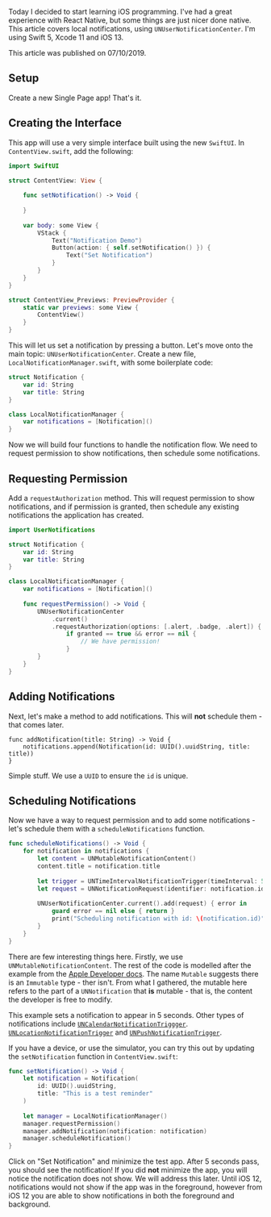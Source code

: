 Today I decided to start learning iOS programming. I've had a great experience with React Native, but some things are just nicer done native. This article covers local notifications, using `UNUserNotificationCenter`. I'm using Swift 5, Xcode 11 and iOS 13.

This article was published on 07/10/2019.

## Setup

Create a new Single Page app! That's it.

## Creating the Interface

This app will use a very simple interface built using the new `SwiftUI`. In `ContentView.swift`, add the following:

```swift
import SwiftUI

struct ContentView: View {
    
    func setNotification() -> Void {
        
    }
    
    var body: some View {
        VStack {
            Text("Notification Demo")
            Button(action: { self.setNotification() }) {
                Text("Set Notification")
            }
        }
    }
}

struct ContentView_Previews: PreviewProvider {
    static var previews: some View {
        ContentView()
    }
}
```

This will let us set a notification by pressing a button. Let's move onto the main topic: `UNUserNotificationCenter`. Create a new file, `LocalNotificationManager.swift`, with some boilerplate code:

```swift
struct Notification {
    var id: String
    var title: String
}

class LocalNotificationManager {
    var notifications = [Notification]()
}
```

Now we will build four functions to handle the notification flow. We need to request permission to show notifications, then schedule some notifications.

## Requesting Permission

Add a `requestAuthorization` method. This will request permission to show notifications, and if permission is granted, then schedule any existing notifications the application has created.

```swift
import UserNotifications

struct Notification {
    var id: String
    var title: String
}

class LocalNotificationManager {
    var notifications = [Notification]()
    
    func requestPermission() -> Void {
        UNUserNotificationCenter
            .current()
            .requestAuthorization(options: [.alert, .badge, .alert]) { granted, error in
                if granted == true && error == nil {
                    // We have permission!
                }
        }
    }
}
```

## Adding Notifications

Next, let's make a method to add notifications. This will **not** schedule them - that comes later.

```
func addNotification(title: String) -> Void {
    notifications.append(Notification(id: UUID().uuidString, title: title))
}
```

Simple stuff. We use a `UUID` to ensure the `id` is unique.

## Scheduling Notifications

Now we have a way to request permission and to add some notifications - let's schedule them with a `scheduleNotifications` function.

```swift
func scheduleNotifications() -> Void {
    for notification in notifications {
        let content = UNMutableNotificationContent()
        content.title = notification.title
        
        let trigger = UNTimeIntervalNotificationTrigger(timeInterval: 5, repeats: false)
        let request = UNNotificationRequest(identifier: notification.id, content: content, trigger: trigger)
        
        UNUserNotificationCenter.current().add(request) { error in
            guard error == nil else { return }
            print("Scheduling notification with id: \(notification.id)")
        }
    }
}
```

There are few interesting things here. Firstly, we use `UNMutableNotificationContent`. The rest of the code is modelled after the example from the [Apple Developer docs](https://developer.apple.com/documentation/usernotifications/unmutablenotificationcontent?changes=_11). The name `Mutable` suggests there is an `Immutable` type - ther isn't. From what I gathered, the mutable here refers to the part of a `UNNotification` that **is** mutable - that is, the content the developer is free to modify.

This example sets a notification to appear in 5 seconds. Other types of notifications include [`UNCalendarNotificationTriggger`](https://developer.apple.com/documentation/usernotifications/uncalendarnotificationtrigger). [`UNLocationNotificationTrigger`](https://developer.apple.com/documentation/usernotifications/unlocationnotificationtrigger) and [`UNPushNotificationTrigger`](https://developer.apple.com/documentation/usernotifications/unpushnotificationtrigger).

If you have a device, or use the simulator, you can try this out by updating the `setNotification` function in `ContentView.swift`:

```swift
func setNotification() -> Void {
    let notification = Notification(
        id: UUID().uuidString,
        title: "This is a test reminder"
    )
    
    let manager = LocalNotificationManager()
    manager.requestPermission()
    manager.addNotification(notification: notification)
    manager.scheduleNotification()
}
```

Click on "Set Notification" and minimize the test app. After 5 seconds pass, you should see the notification! If you did **not** minimize the app, you will notice the notification does not show. We will address this later. Until iOS 12, notifications would not show if the app was in the foreground, however from iOS 12 you are able to show notifications in both the foreground and background.
